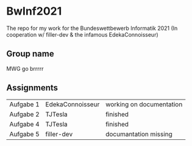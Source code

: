 # BwInf2021
The repo for my work for the Bundeswettbewerb Informatik 2021 (In cooperation w/ filler-dev & the infamous EdekaConnoisseur)

## Group name
MWG go brrrrr

## Assignments
<table>
   <tr>
    <td> Aufgabe 1 </td>
    <td> EdekaConnoisseur </td>
    <td> working on documentation </td>
  </tr>
  <tr>
    <td> Aufgabe 2 </td>
    <td> TJTesla </td>
    <td> finished </td>
  </tr>
  <tr>
    <td> Aufgabe 4 </td>
    <td> TJTesla </td>
    <td> finished </td>
  </tr>
  <tr>
    <td> Aufgabe 5 </td>
    <td> filler-dev </td>
    <td> documantation missing </td>
  </tr>
</table>
  
